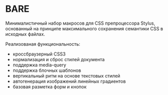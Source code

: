 BARE
====

Минималистичный набор макросов для CSS препроцессора Stylus, основанный на
принципе максимального сохранения семантики CSS в исходных файлах.

Реализованая функциональность:

  - кроссбраузерный CSS3
  - нормализация и сброс стилей документа
  - поддержка media-query
  - поддержка блочных шаблонов
  - вертикальный ритм на основе текстовых стилей
  - автогенерация изображений линейных градиентов
  - базовая разметка форм и кнопок
